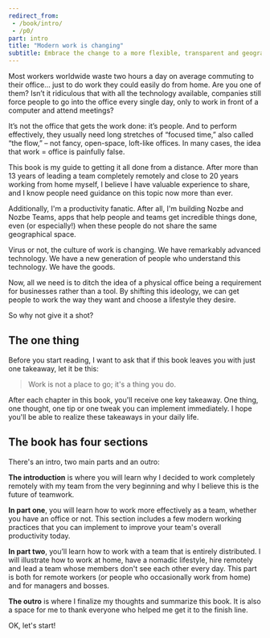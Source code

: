 ```yaml
---
redirect_from:
 - /book/intro/
 - /p0/
part: intro
title: "Modern work is changing"
subtitle: Embrace the change to a more flexible, transparent and geographically-dispersed style of work.
---
```


Most workers worldwide waste two hours a day on average commuting to their office… just to do work they could easily do from home. Are you one of them? Isn’t it ridiculous that with all the technology available, companies still force people to go into the office every single day, only to work in front of a computer and attend meetings?

It’s not the office that gets the work done: it’s people. And to perform effectively, they usually need long stretches of “focused time,” also called “the flow,” – not fancy, open-space, loft-like offices. In many cases, the idea that work = office is painfully false.

This book is my guide to getting it all done from a distance. After more than 13 years of leading a team completely remotely and close to 20 years working from home myself, I believe I have valuable experience to share, and I know people need guidance on this topic now more than ever.

Additionally, I'm a productivity fanatic. After all, I'm building Nozbe and Nozbe Teams, apps that help people and teams get incredible things done, even (or especially!) when these people do not share the same geographical space.

Virus or not, the culture of work is changing. We have remarkably advanced technology. We have a new generation of people who understand this technology. We have the goods.

Now, all we need is to ditch the idea of a physical office being a requirement for businesses rather than a tool. By shifting this ideology, we can get people to work the way they want and choose a lifestyle they desire.

So why not give it a shot?

## The one thing

Before you start reading, I want to ask that if this book leaves you with just one takeaway, let it be this:

> Work is not a place to go; it's a thing you do.

After each chapter in this book, you'll receive one key takeaway. One thing, one thought, one tip or one tweak you can implement immediately. I hope you'll be able to realize these takeaways in your daily life.

## The book has four sections

There's an intro, two main parts and an outro:

**The introduction** is where you will learn why I decided to work completely remotely with my team from the very beginning and why I believe this is the future of teamwork.

**In part one**, you will learn how to work more effectively as a team, whether you have an office or not. This section includes a few modern working practices that you can implement to improve your team's overall productivity today.

**In part two**, you’ll learn how to work with a team that is entirely distributed. I will illustrate how to work at home, have a nomadic lifestyle, hire remotely and lead a team whose members don't see each other every day. This part is both for remote workers (or people who occasionally work from home) and for managers and bosses.

**The outro** is where I finalize my thoughts and summarize this book. It is also a space for me to thank everyone who helped me get it to the finish line.

OK, let's start!
